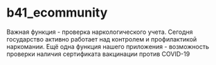 # b41_ecommunity
Важная функция - проверка наркологического учета. Сегодня государство активно работает над контролем и профилактикой наркомании. Ещё одна функция нашего приложения - возможность проверки наличия сертификата вакцинации против COVID-19

